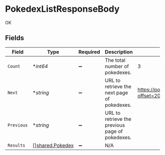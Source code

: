 # PokedexListResponseBody

OK


## Fields

| Field                                                 | Type                                                  | Required                                              | Description                                           | Example                                               |
| ----------------------------------------------------- | ----------------------------------------------------- | ----------------------------------------------------- | ----------------------------------------------------- | ----------------------------------------------------- |
| `Count`                                               | **int64*                                              | :heavy_minus_sign:                                    | The total number of pokedexes.                        | 3                                                     |
| `Next`                                                | **string*                                             | :heavy_minus_sign:                                    | URL to retrieve the next page of pokedexes.           | https://pokeapi.co/api/v2/pokedex/?offset=20&limit=20 |
| `Previous`                                            | **string*                                             | :heavy_minus_sign:                                    | URL to retrieve the previous page of pokedexes.       |                                                       |
| `Results`                                             | [][shared.Pokedex](../../models/shared/pokedex.md)    | :heavy_minus_sign:                                    | N/A                                                   |                                                       |